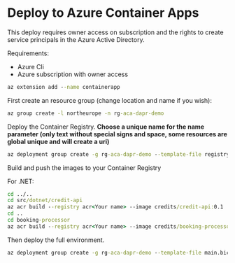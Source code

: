 # Deploy to Azure Container Apps

This deploy requires owner access on subscription and the rights to create service principals in the Azure Active Directory. 

Requirements:
* Azure Cli
* Azure subscription with owner access

```cmd
az extension add --name containerapp
```

First create an resource group (change location and name if you wish):
```cmd
az group create -l northeurope -n rg-aca-dapr-demo
```

Deploy the Container Registry. **Choose a unique name for the name parameter (only text without special signs and space, some resources are global unique and will create a uri)**

```cmd
az deployment group create -g rg-aca-dapr-demo --template-file registry.bicep --parameters name=<Your name>
```

Build and push the images to your Container Registry

For .NET:
```cmd
cd ../..
cd src/dotnet/credit-api
az acr build --registry acr<Your name> --image credits/credit-api:0.1 . -f .\Dockerfile
cd ..
cd booking-processor
az acr build --registry acr<Your name> --image credits/booking-processor:0.1 . -f .\Dockerfile
```

Then deploy the full environment.

```cmd
az deployment group create -g rg-aca-dapr-demo --template-file main.bicep --parameters name=<Your name>
```